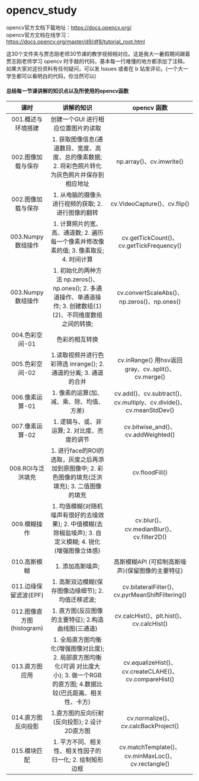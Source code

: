 # opencv_study

opencv官方文档下载地址：https://docs.opencv.org/  
opencv官方文档在线学习：https://docs.opencv.org/master/d9/df8/tutorial_root.html

这30个文件夹与贾志刚老师30节课的教学视频相对应。这是我大一暑假期间跟着贾志刚老师学习 opencv 时手敲的代码，基本每一行难懂的地方都添加了注释。如果大家对这份资料有任何疑问，可以发 Issues
或者在 b 站发评论。(一个大一学生都可以看明白的代码，你当然可以)


#### 总结每一节课讲解的知识点以及所使用的opencv函数

课时 | 讲解的知识 | opencv 函数
:-: | :-: | :-: 
001.概述与环境搭建 | 创建一个GUI 进行相应位置图片的读取 | 
002.图像加载与保存 | 1. 获取图像信息(通道数目、宽度、高度、总的像素数据;  2. 将彩色照片转化为灰色照片并保存到相应地址 | np.array()、cv.imwrite()
002.图像加载与保存 | 1.  从电脑的摄像头进行视频的获取; 2.进行图像的翻转 | cv.VideoCapture()、cv.flip()
003.Numpy数组操作 | 1. 计算照片的宽、高、通道数; 2.  遍历每一个像素并修改像素的值; 3.  像素取反; 4. 时间计算 | cv.getTickCount()、cv.getTickFrequency()
003.Numpy数组操作 | 1. 初始化的两种方法 np.zeros()、np.ones(); 2. 多通道操作、单通道操作; 3. 创建数组(1)(2)、不同维度数组之间的转换; | cv.convertScaleAbs()、np.zeros()、np.ones()
004.色彩空间-01 | 色彩的相互转换 | 
005.色彩空间-02 | 1.读取视频并进行色彩筛选 inrange(); 2. 通道的分离; 3. 通道的合并 | cv.inRange() 用hsv返回gray、cv..split()、cv.merge()
006.像素运算-01 | 1. 像素的运算(加、减、乘、除、均值、方差) |  cv.add()、cv.subtract()、cv.multiply、cv.divide()、cv.meanStdDev()
007.像素运算-02 | 1. 逻辑与、或、非运算; 2.  对比度、亮度的调节  |  cv.bitwise_and()、cv.addWeighted()
008.ROI与泛洪填充 | 1. 进行face的ROI的选取，灰度之后再添加到原图像中; 2. 彩色图像的填充(泛洪填充); 3. 二值图像的填充 | cv.floodFill()
009.模糊操作 | 1. 均值模糊(对随机噪声有很好的去噪效果); 2. 中值模糊(去除椒盐噪声); 3. 自定义模糊; 4. 锐化(增强图像立体感) | cv.blur()、cv.medianBlur()、cv.filter2D()
010.高斯模糊 | 1. 添加高斯噪声; | 高斯模糊API (可抑制高斯噪声)(保留图像的主要特征) | np.random.normal()、cv.GaussianBlur()
011.边缘保留滤波(EPF) | 1. 高斯双边模糊(保存图像边缘细节); 2. 均值迁移滤波; |  cv.bilateralFilter()、cv.pyrMeanShiftFiltering()
012.图像直方图(histogram) | 1. 直方图(反应图像的主要特征); 2.构造曲线图(三通道)  |  cv.calcHist()、plt.hist()、cv.calcHist()
013.直方图应用 | 1. 全局直方图均衡化(增强图像对比度);  2. 局部直方图均衡化(可调 对比度大小); 3.  做一个RGB的直方图; 4.数据比较(巴氏距离、相关性、卡方) | cv.equalizeHist()、	cv.createCLAHE()、cv.compareHist()
014.直方图反向投影 | 1.直方图的反向衍射(反向投影); 2.设计2D直方图 | cv.normalize()、cv.calcBackProject()
015.模块匹配 | 1. 平方不同、相关性、相关性因子的 归一化; 2. 绘制矩形边框 | cv.matchTemplate()、cv.minMaxLoc()、cv.rectangle()



